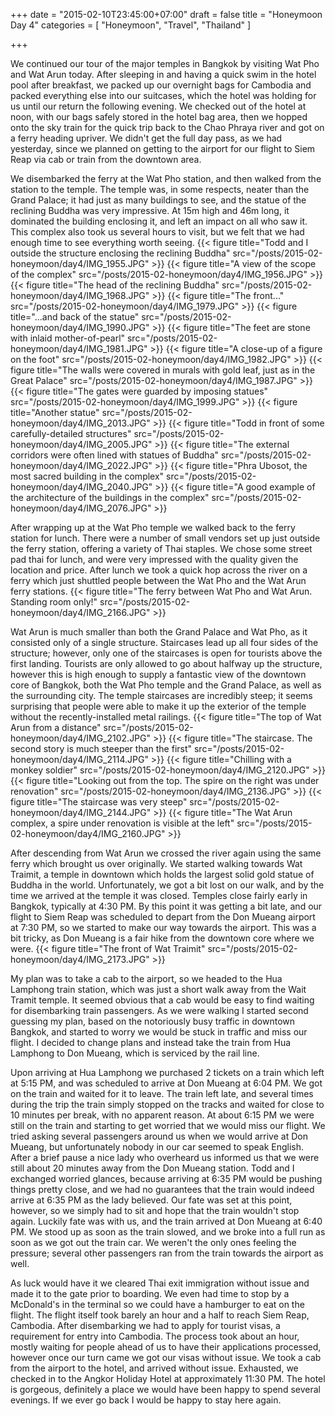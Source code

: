 +++
date = "2015-02-10T23:45:00+07:00"
draft = false
title = "Honeymoon Day 4"
categories = [ "Honeymoon", "Travel", "Thailand" ]

+++

We continued our tour of the major temples in Bangkok by visiting Wat Pho and Wat Arun today. After sleeping in and having a quick swim in the hotel pool after breakfast, we packed up our overnight bags for Cambodia and packed everything else into our suitcases, which the hotel was holding for us until our return the following evening. We checked out of the hotel at noon, with our bags safely stored in the hotel bag area, then we hopped onto the sky train for the quick trip back to the Chao Phraya river and got on a ferry heading upriver. We didn't get the full day pass, as we had yesterday, since we planned on getting to the airport for our flight to Siem Reap via cab or train from the downtown area.

We disembarked the ferry at the Wat Pho station, and then walked from the station to the temple. The temple was, in some respects, neater than the Grand Palace; it had just as many buildings to see, and the statue of the reclining Buddha was very impressive. At 15m high and 46m long, it dominated the building enclosing it, and left an impact on all who saw it. This complex also took us several hours to visit, but we felt that we had enough time to see everything worth seeing.
{{< figure title="Todd and I outside the structure enclosing the reclining Buddha" src="/posts/2015-02-honeymoon/day4/IMG_1955.JPG" >}}
{{< figure title="A view of the scope of the complex" src="/posts/2015-02-honeymoon/day4/IMG_1956.JPG" >}}
{{< figure title="The head of the reclining Buddha" src="/posts/2015-02-honeymoon/day4/IMG_1968.JPG" >}}
{{< figure title="The front..." src="/posts/2015-02-honeymoon/day4/IMG_1979.JPG" >}}
{{< figure title="...and back of the statue" src="/posts/2015-02-honeymoon/day4/IMG_1990.JPG" >}}
{{< figure title="The feet are stone with inlaid mother-of-pearl" src="/posts/2015-02-honeymoon/day4/IMG_1981.JPG" >}}
{{< figure title="A close-up of a figure on the foot" src="/posts/2015-02-honeymoon/day4/IMG_1982.JPG" >}}
{{< figure title="The walls were covered in murals with gold leaf, just as in the Great Palace" src="/posts/2015-02-honeymoon/day4/IMG_1987.JPG" >}}
{{< figure title="The gates were guarded by imposing statues" src="/posts/2015-02-honeymoon/day4/IMG_1999.JPG" >}}
{{< figure title="Another statue" src="/posts/2015-02-honeymoon/day4/IMG_2013.JPG" >}}
{{< figure title="Todd in front of some carefully-detailed structures" src="/posts/2015-02-honeymoon/day4/IMG_2005.JPG" >}}
{{< figure title="The external corridors were often lined with statues of Buddha" src="/posts/2015-02-honeymoon/day4/IMG_2022.JPG" >}}
{{< figure title="Phra Ubosot, the most sacred building in the complex" src="/posts/2015-02-honeymoon/day4/IMG_2040.JPG" >}}
{{< figure title="A good example of the architecture of the buildings in the complex" src="/posts/2015-02-honeymoon/day4/IMG_2076.JPG" >}} 

After wrapping up at the Wat Pho temple we walked back to the ferry station for lunch. There were a number of small vendors set up just outside the ferry station, offering a variety of Thai staples. We chose some street pad thai for lunch, and were very impressed with the quality given the location and price. After lunch we took a quick hop across the river on a ferry which just shuttled people between the Wat Pho and the Wat Arun ferry stations.
{{< figure title="The ferry between Wat Pho and Wat Arun. Standing room only!" src="/posts/2015-02-honeymoon/day4/IMG_2166.JPG" >}}

Wat Arun is much smaller than both the Grand Palace and Wat Pho, as it consisted only of a single structure. Staircases lead up all four sides of the structure; however, only one of the staircases is open for tourists above the first landing. Tourists are only allowed to go about halfway up the structure, however this is high enough to supply a fantastic view of the downtown core of Bangkok, both the Wat Pho temple and the Grand Palace, as well as the surrounding city. The temple staircases are incredibly steep; it seems surprising that people were able to make it up the exterior of the temple without the recently-installed metal railings.
{{< figure title="The top of Wat Arun from a distance" src="/posts/2015-02-honeymoon/day4/IMG_2102.JPG" >}}
{{< figure title="The staircase. The second story is much steeper than the first" src="/posts/2015-02-honeymoon/day4/IMG_2114.JPG" >}}
{{< figure title="Chilling with a monkey soldier" src="/posts/2015-02-honeymoon/day4/IMG_2120.JPG" >}}
{{< figure title="Looking out from the top. The spire on the right was under renovation" src="/posts/2015-02-honeymoon/day4/IMG_2136.JPG" >}}
{{< figure title="The staircase was very steep" src="/posts/2015-02-honeymoon/day4/IMG_2144.JPG" >}}
{{< figure title="The Wat Arun complex, a spire under renovation is visible at the left" src="/posts/2015-02-honeymoon/day4/IMG_2160.JPG" >}}

After descending from Wat Arun we crossed the river again using the same ferry which brought us over originally. We started walking towards Wat Traimit, a temple in downtown which holds the largest solid gold statue of Buddha in the world. Unfortunately, we got a bit lost on our walk, and by the time we arrived at the temple it was closed. Temples close fairly early in Bangkok, typically at 4:30 PM. By this point it was getting a bit late, and our flight to Siem Reap was scheduled to depart from the Don Mueang airport at 7:30 PM, so we started to make our way towards the airport. This was a bit tricky, as Don Mueang is a fair hike from the downtown core where we were.
{{< figure title="The front of Wat Traimit" src="/posts/2015-02-honeymoon/day4/IMG_2173.JPG" >}}

My plan was to take a cab to the airport, so we headed to the Hua Lamphong train station, which was just a short walk away from the Wait Tramit temple. It seemed obvious that a cab would be easy to find waiting for disembarking train passengers. As we were walking I started second guessing my plan, based on the notoriously busy traffic in downtown Bangkok, and started to worry we would be stuck in traffic and miss our flight. I decided to change plans and instead take the train from Hua Lamphong to Don Mueang, which is serviced by the rail line.

Upon arriving at Hua Lamphong we purchased 2 tickets on a train which left at 5:15 PM, and was scheduled to arrive at Don Mueang at 6:04 PM. We got on the train and waited for it to leave. The train left late, and several times during the trip the train simply stopped on the tracks and waited for close to 10 minutes per break, with no apparent reason. At about 6:15 PM we were still on the train and starting to get worried that we would miss our flight. We tried asking several passengers around us when we would arrive at Don Mueang, but unfortunately nobody in our car seemed to speak English. After a brief pause a nice lady who overheard us informed us that we were still about 20 minutes away from the Don Mueang station. Todd and I exchanged worried glances, because arriving at 6:35 PM would be pushing things pretty close, and we had no guarantees that the train would indeed arrive at 6:35 PM as the lady believed. Our fate was set at this point, however, so we simply had to sit and hope that the train wouldn't stop again. Luckily fate was with us, and the train arrived at Don Mueang at 6:40 PM. We stood up as soon as the train slowed, and we broke into a full run as soon as we got out the train car. We weren't the only ones feeling the pressure; several other passengers ran from the train towards the airport as well.

As luck would have it we cleared Thai exit immigration without issue and made it to the gate prior to boarding. We even had time to stop by a McDonald's in the terminal so we could have a hamburger to eat on the flight. The flight itself took barely an hour and a half to reach Siem Reap, Cambodia. After disembarking we had to apply for tourist visas, a requirement for entry into Cambodia. The process took about an hour, mostly waiting for people ahead of us to have their applications processed, however once our turn came we got our visas without issue. We took a cab from the airport to the hotel, and arrived without issue. Exhausted, we checked in to the Angkor Holiday Hotel at approximately 11:30 PM. The hotel is gorgeous, definitely a place we would have been happy to spend several evenings. If we ever go back I would be happy to stay here again.

